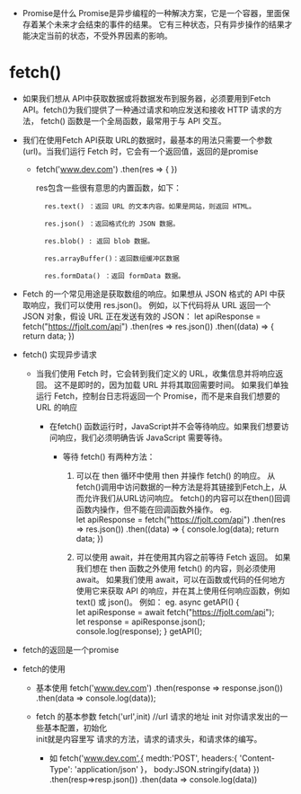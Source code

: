 - Promise是什么
    Promise是异步编程的一种解决方案，它是一个容器，里面保存着某个未来才会结束的事件的结果。
    它有三种状态，只有异步操作的结果才能决定当前的状态，不受外界因素的影响。




# fetch()

- 如果我们想从 API中获取数据或将数据发布到服务器，必须要用到Fetch API。fetch()为我们提供了一种通过请求和响应发送和接收 HTTP 请求的方法，
    fetch() 函数是一个全局函数，最常用于与 API 交互。

- 我们在使用Fetch API获取 URL的数据时，最基本的用法只需要一个参数(url)。当我们运行 Fetch 时，它会有一个返回值，返回的是promise

    - fetch('www.dev.com')
        .then(res => {      })
    
        res包含一些很有意思的内置函数，如下：

            res.text() ：返回 URL 的文本内容。如果是网站，则返回 HTML。

            res.json() ：返回格式化的 JSON 数据。

            res.blob() : 返回 blob 数据。

            res.arrayBuffer()：返回数组缓冲区数据

            res.formData() ：返回 formData 数据。

- Fetch 的一个常见用途是获取数组的响应。如果想从 JSON 格式的 API 中获取响应，我们可以使用 res.json()。
    例如，以下代码将从 URL 返回一个 JSON 对象，假设 URL 正在发送有效的 JSON：
    let apiResponse = fetch("https://fjolt.com/api")
        .then(res => res.json())
        .then((data) => {    return data; })

- fetch() 实现异步请求

    - 当我们使用 Fetch 时，它会转到我们定义的 URL，收集信息并将响应返回。 这不是即时的，因为加载 URL 并将其取回需要时间。
      如果我们单独运行 Fetch，控制台日志将返回一个 Promise，而不是来自我们想要的 URL 的响应

       - 在fetch() 函数运行时，JavaScript并不会等待响应。如果我们想要访问响应，我们必须明确告诉 JavaScript 需要等待。

            - 等待 fetch() 有两种方法：

                1. 可以在 then 循环中使用 then 并操作 fetch() 的响应。
                    从fetch()调用中访问数据的一种方法是将其链接到Fetch上，从而允许我们从URL访问响应。
                    fetch()的内容可以在then()回调函数内操作，但不能在回调函数外操作。
                        eg.   
                            let apiResponse = fetch("https://fjolt.com/api")
                                .then(res => res.json())
                                .then((data) => {
                                    console.log(data);
                                    return data;
                                })

                2. 可以使用 await，并在使用其内容之前等待 Fetch 返回。
                    如果我们想在 then 函数之外使用 fetch() 的内容，则必须使用 await。
                    如果我们使用 await，可以在函数或代码的任何地方使用它来获取 API 的响应，并在其上使用任何响应函数，例如 text() 或 json()。 例如：
                        eg.
                            async getAPI() {    
                                let apiResponse = await fetch("https://fjolt.com/api");    
                                let response = apiResponse.json();        
                                console.log(response);
                                }
                            getAPI();

        





















- fetch的返回是一个promise

- fetch的使用

    - 基本使用
        fetch('www.dev.com')
        .then(response => response.json())
        .then(data => console.log(data));
    
    - fetch 的基本参数 
        fetch('url',init)       //url 请求的地址 init 对你请求发出的一些基本配置，初始化    
        init就是内容里写 请求的方法，请求的请求头，和请求体的编写。

        - 如
        fetch('www.dev.com',{
            medth:'POST',
            headers:{
            'Content-Type': 'application/json'
            }，
            body:JSON.stringify(data) 
        })
        .then(resp=>resp.json())
        .then(data => console.log(data))